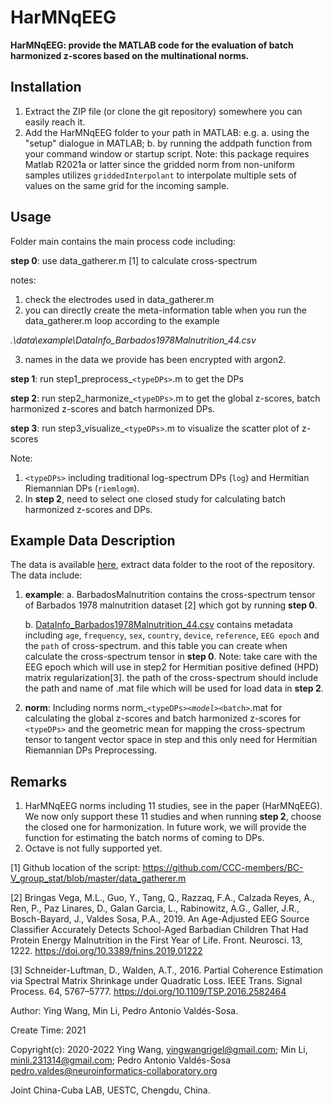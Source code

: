 # HarMNqEEG

**HarMNqEEG: provide the MATLAB code for the evaluation of batch harmonized z-scores based on the multinational norms.**

## Installation

1. Extract the ZIP file (or clone the git repository) somewhere you can easily reach it.
2. Add the HarMNqEEG folder to your path in MATLAB: e.g.
   a. using the "setup" dialogue in MATLAB;
   b. by running the addpath function from your command window or startup script.
   Note: this package requires Matlab R2021a or latter since the gridded norm from non-uniform samples utilizes `griddedInterpolant` to interpolate multiple sets of values on the same grid for the incoming sample.

## Usage

Folder main contains the main process code including:

**step 0**: use data_gatherer.m [1] to calculate cross-spectrum

notes:

1. check the electrodes used in  data_gatherer.m
2. you can directly create the meta-information table when you run the data_gatherer.m loop according to the example

*.\data\example\DataInfo_Barbados1978Malnutrition_44.csv*

3. names in the data we provide has been encrypted with argon2.

**step 1**: run step1_preprocess_`<typeDPs>`.m  to get the DPs

**step 2**: run step2_harmonize_`<typeDPs>`.m to get the global z-scores, batch harmonized z-scores and batch harmonized DPs.

**step 3**: run step3_visualize_`<typeDPs>`.m to visualize the scatter plot of z-scores

Note:

1. `<typeDPs>` including traditional log-spectrum DPs (`log`) and Hermitian Riemannian DPs (`riemlogm`).
2. In **step 2**, need to select one closed study for calculating batch harmonized z-scores and DPs.

## Example Data Description

The data is available [here](), extract data folder to the root of the repository. The data include:

1. **example**:
   a. BarbadosMalnutrition contains the cross-spectrum tensor of Barbados 1978 malnutrition dataset [2] which got by running **step 0**.

   b. [DataInfo_Barbados1978Malnutrition_44.csv]() contains metadata including `age`, `frequency`, `sex`, `country`, `device`,  `reference`, `EEG epoch` and the `path` of cross-spectrum. and this table you can create when calculate the cross-spectrum tensor in **step 0**.
   Note: take care with the EEG epoch which will use in step2 for Hermitian positive defined (HPD) matrix regularization[3].
   the path of the cross-spectrum should include the path and name of .mat file which will be used for load data in **step 2**.
2. **norm**:
   Including norms norm_`<typeDPs>`_`<model>`_`<batch>`.mat for calculating the global z-scores and batch harmonized z-scores for `<typeDPs>` and the geometric mean for mapping the cross-spectrum tensor to tangent vector space in step and this only need for Hermitian Riemannian DPs Preprocessing.

## Remarks

1. HarMNqEEG norms including 11 studies, see in the paper (HarMNqEEG). We now only support these 11 studies and when running **step 2**, choose the closed one for harmonization.
   In future work, we will provide the function for estimating the batch norms of coming to DPs.
2. Octave is not fully supported yet.

[1] Github location of the script: https://github.com/CCC-members/BC-V_group_stat/blob/master/data_gatherer.m

[2] Bringas Vega, M.L., Guo, Y., Tang, Q., Razzaq, F.A., Calzada Reyes, A., Ren, P., Paz Linares, D., Galan Garcia, L., Rabinowitz, A.G., Galler, J.R., Bosch-Bayard, J., Valdes Sosa, P.A., 2019. An Age-Adjusted EEG Source Classifier Accurately Detects School-Aged Barbadian Children That Had Protein Energy Malnutrition in the First Year of Life. Front. Neurosci. 13, 1222. https://doi.org/10.3389/fnins.2019.01222

[3] Schneider-Luftman, D., Walden, A.T., 2016. Partial Coherence Estimation via Spectral Matrix Shrinkage under Quadratic Loss. IEEE Trans. Signal Process. 64, 5767–5777. https://doi.org/10.1109/TSP.2016.2582464

Author: Ying Wang, Min Li, Pedro Antonio Valdés-Sosa.

Create Time: 2021

Copyright(c): 2020-2022 Ying Wang, <yingwangrigel@gmail.com>; Min Li, <minli.231314@gmail.com>; Pedro Antonio Valdés-Sosa <pedro.valdes@neuroinformatics-collaboratory.org>

Joint China-Cuba LAB, UESTC, Chengdu, China.


